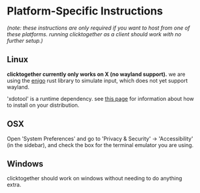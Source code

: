 
# Platform-Specific Instructions

*(note: these instructions are only required if you want
to host from one of these platforms. running clicktogether
as a client should work with no further setup.)*

## Linux

**clicktogether currently only works on X (no wayland support).**
we are using the [enigo](https://github.com/enigo-rs/enigo)
rust library to simulate input, which does not yet support
wayland.

'xdotool' is a runtime dependency. see
[this page](https://github.com/jordansissel/xdotool#installation)
for information about how to install on your distribution.


## OSX

Open 'System Preferences' and go to 'Privacy & Security'
-> 'Accessibility' (in the sidebar), and check the box
for the terminal emulator you are using.

## Windows

clicktogether should work on windows without needing to do
anything extra.
